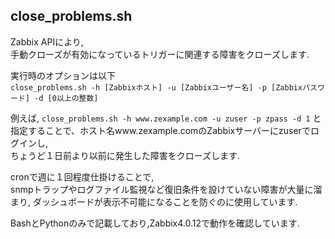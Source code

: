 ## close_problems.sh

Zabbix APIにより,  
手動クローズが有効になっているトリガーに関連する障害をクローズします.  
  
実行時のオプションは以下  
`close_problems.sh -h [Zabbixホスト] -u [Zabbixユーザー名] -p [Zabbixパスワード] -d [0以上の整数]`
  
例えば,
`close_problems.sh -h www.zexample.com -u zuser -p zpass -d 1`
と指定することで、ホスト名www.zexample.comのZabbixサーバーにzuserでログインし,  
ちょうど１日前より以前に発生した障害をクローズします.  
  
cronで週に１回程度仕掛けることで,  
snmpトラップやログファイル監視など復旧条件を設けていない障害が大量に溜まり,
ダッシュボードが表示不可能になることを防ぐのに使用しています.  
  
BashとPythonのみで記載しており,Zabbix4.0.12で動作を確認しています.
